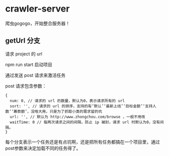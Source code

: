 # crawler-server
爬虫gogogo，开始整合服务器！

## getUrl 分支

请求 project 的 url

npm run start 启动项目

通过发送 post 请求来激活任务

post 请求包含参数：

```
{
  num: 0, // 请求的 url 的数量，默认为0，表示请求所有的 url
  sort: '', // 请求的 url 的排序，支持的有‘默认’‘最新上线’‘目标金额’‘支持人数’‘筹款额’，没啥大用，只是为了抓取小类的需求留的坑
  url: '', // 默认为 http://www.zhongchou.com/browse ，一般不用改
  waitTime: 0 // 每两次请求之间的间隔，防止 ip 被封，请求 url 时默认为0，没有间隔。
}
```

每个分支表示一个任务还是有点坑啊，还是把所有任务都搞在一个项目里，通过post参数来决定加载不同的任务得了。
